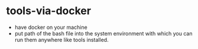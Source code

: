 # tools-via-docker  
- have docker on your machine
- put path of the bash file into the system environment with which you can run them anywhere like tools installed.
